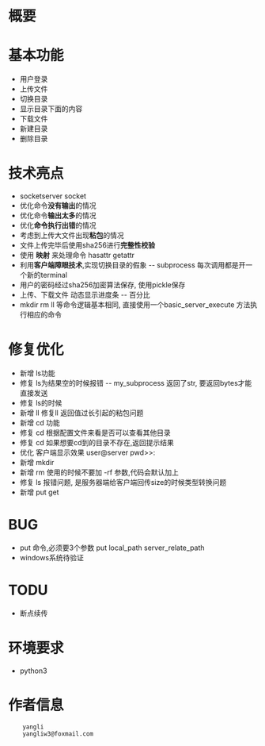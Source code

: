 # 概要

# 基本功能

* 用户登录
* 上传文件
* 切换目录
* 显示目录下面的内容
* 下载文件
* 新建目录
* 删除目录

# 技术亮点

* socketserver socket
* 优化命令**没有输出**的情况
* 优化命令**输出太多**的情况
* 优化**命令执行出错**的情况
* 考虑到上传大文件出现**粘包**的情况
* 文件上传完毕后使用sha256进行**完整性校验**
* 使用 **映射** 来处理命令 hasattr getattr
* 利用**客户端障眼技术**,实现切换目录的假象 -- subprocess 每次调用都是开一个新的terminal
* 用户的密码经过sha256加密算法保存, 使用pickle保存
* 上传、下载文件 动态显示进度条 -- 百分比
* mkdir rm ll 等命令逻辑基本相同, 直接使用一个basic_server_execute 方法执行相应的命令


# 修复优化

* 新增 ls功能
* 修复 ls为结果空的时候报错 -- my_subprocess 返回了str, 要返回bytes才能直接发送
* 修复 ls的时候
* 新增 ll 修复ll 返回值过长引起的粘包问题
* 新增 cd 功能
* 修复 cd 根据配置文件来看是否可以查看其他目录
* 修复 cd 如果想要cd到的目录不存在,返回提示结果
* 优化 客户端显示效果 user@server pwd>>:
* 新增 mkdir
* 新增 rm 使用的时候不要加 -rf 参数,代码会默认加上
* 修复 ls 报错问题, 是服务器端给客户端回传size的时候类型转换问题
* 新增 put get

# BUG

* put 命令,必须要3个参数 put local_path server_relate_path
* windows系统待验证

# TODU

* 断点续传

# 环境要求

* python3

# 作者信息

        yangli
        yangliw3@foxmail.com